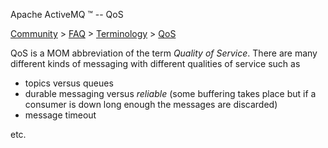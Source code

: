 Apache ActiveMQ ™ -- QoS 

[Community](community.html) > [FAQ](faq.html) > [Terminology](terminology.html) > [QoS](qos.html)


QoS is a MOM abbreviation of the term _Quality of Service_. There are many different kinds of messaging with different qualities of service such as

*   topics versus queues
*   durable messaging versus _reliable_ (some buffering takes place but if a consumer is down long enough the messages are discarded)
*   message timeout

etc.

